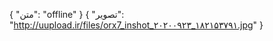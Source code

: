 
{
  "متن": "offline"
}
{
  "تصویر": "http://uupload.ir/files/orx7_inshot_۲۰۲۰۰۹۲۳_۱۸۲۱۵۳۷۹۱.jpg"
}
